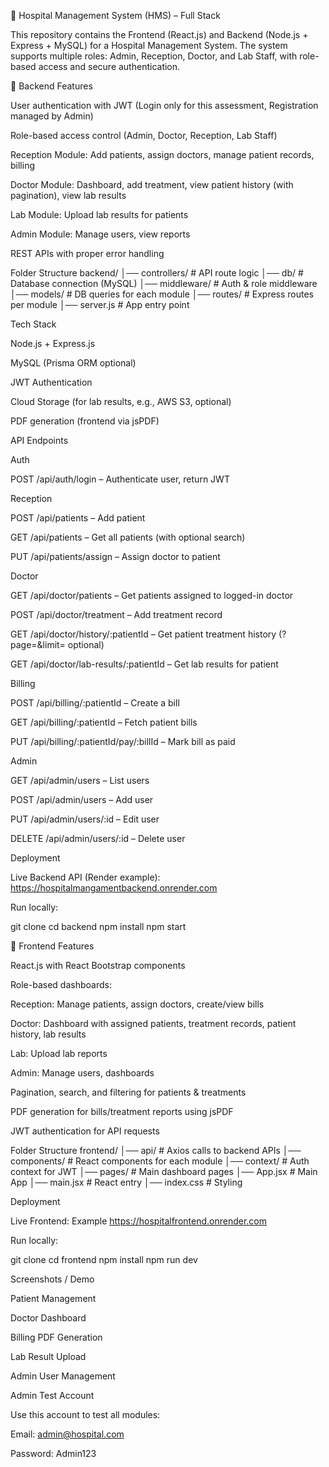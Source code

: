 🏥 Hospital Management System (HMS) – Full Stack

This repository contains the Frontend (React.js) and Backend (Node.js + Express + MySQL) for a Hospital Management System. The system supports multiple roles: Admin, Reception, Doctor, and Lab Staff, with role-based access and secure authentication.

📂 Backend
Features

User authentication with JWT (Login only for this assessment, Registration managed by Admin)

Role-based access control (Admin, Doctor, Reception, Lab Staff)

Reception Module: Add patients, assign doctors, manage patient records, billing

Doctor Module: Dashboard, add treatment, view patient history (with pagination), view lab results

Lab Module: Upload lab results for patients

Admin Module: Manage users, view reports

REST APIs with proper error handling

Folder Structure
backend/
│── controllers/      # API route logic
│── db/               # Database connection (MySQL)
│── middleware/       # Auth & role middleware
│── models/           # DB queries for each module
│── routes/           # Express routes per module
│── server.js         # App entry point

Tech Stack

Node.js + Express.js

MySQL (Prisma ORM optional)

JWT Authentication

Cloud Storage (for lab results, e.g., AWS S3, optional)

PDF generation (frontend via jsPDF)

API Endpoints

Auth

POST /api/auth/login – Authenticate user, return JWT

Reception

POST /api/patients – Add patient

GET /api/patients – Get all patients (with optional search)

PUT /api/patients/assign – Assign doctor to patient

Doctor

GET /api/doctor/patients – Get patients assigned to logged-in doctor

POST /api/doctor/treatment – Add treatment record

GET /api/doctor/history/:patientId – Get patient treatment history (?page=&limit= optional)

GET /api/doctor/lab-results/:patientId – Get lab results for patient

Billing

POST /api/billing/:patientId – Create a bill

GET /api/billing/:patientId – Fetch patient bills

PUT /api/billing/:patientId/pay/:billId – Mark bill as paid

Admin

GET /api/admin/users – List users

POST /api/admin/users – Add user

PUT /api/admin/users/:id – Edit user

DELETE /api/admin/users/:id – Delete user

Deployment

Live Backend API (Render example): https://hospitalmangamentbackend.onrender.com

Run locally:

git clone <backend-repo-url>
cd backend
npm install
npm start

📂 Frontend
Features

React.js with React Bootstrap components

Role-based dashboards:

Reception: Manage patients, assign doctors, create/view bills

Doctor: Dashboard with assigned patients, treatment records, patient history, lab results

Lab: Upload lab reports

Admin: Manage users, dashboards

Pagination, search, and filtering for patients & treatments

PDF generation for bills/treatment reports using jsPDF

JWT authentication for API requests

Folder Structure
frontend/
│── api/              # Axios calls to backend APIs
│── components/       # React components for each module
│── context/          # Auth context for JWT
│── pages/            # Main dashboard pages
│── App.jsx           # Main App
│── main.jsx          # React entry
│── index.css         # Styling

Deployment

Live Frontend: Example https://hospitalfrontend.onrender.com

Run locally:

git clone <frontend-repo-url>
cd frontend
npm install
npm run dev

Screenshots / Demo

Patient Management

Doctor Dashboard

Billing PDF Generation

Lab Result Upload

Admin User Management

Admin Test Account

Use this account to test all modules:

Email: admin@hospital.com

Password: Admin123
